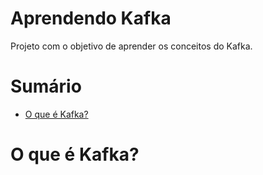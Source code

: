 # Aprendendo Kafka
Projeto com o objetivo de aprender os conceitos do Kafka.

# Sumário
- [O que é Kafka?](#o-que-é-kafka)

# O que é Kafka?